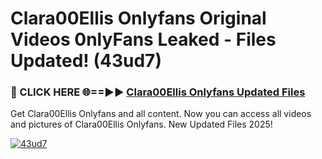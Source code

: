 # Clara00Ellis Onlyfans Original Videos 0nlyFans Leaked - Files Updated! (43ud7)

<h3>🔴 CLICK HERE 🌐==►► <a href="https://tinyurl.com/ehrbuxhb" rel="nofollow">Clara00Ellis Onlyfans Updated Files</a></h3>

Get Clara00Ellis Onlyfans and all content. Now you can access all videos and pictures of Clara00Ellis Onlyfans. New Updated Files 2025!

[![43ud7](https://i.imgur.com/lVYEuWS.gif)](https://tinyurl.com/ehrbuxhb)
